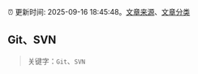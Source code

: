 :alarm_clock: 更新时间: 2025-09-16 18:45:48。[文章来源](/README.md)、[文章分类](/TAGS.md)

## Git、SVN


> 关键字：`Git`、`SVN`



